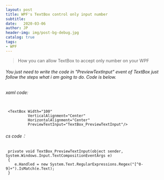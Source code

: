 ```yaml
---
layout: post
title: WPF's TextBox control only input number
subtitle:   
date:   2020-03-06
author: JP
header-img: img/post-bg-debug.jpg
catalog: true
tags:
- WPF
---
```


> How you can allow TextBox to accept only number on your WPF

###### You just need to write the code in "PreviewTextInput" event of TextBox just follow the steps what i am going to do. Code is below. 

###### xaml code:


```

 <TextBox Width="100"
          VerticalAlignment="Center"
          HorizontalAlignment="Center"
          PreviewTextInput="TextBox_PreviewTextInput"/>

```

###### cs code：

```
 private void TextBox_PreviewTextInput(object sender, System.Windows.Input.TextCompositionEventArgs e)
 {
    e.Handled = new System.Text.RegularExpressions.Regex("[^0-9]+").IsMatch(e.Text);
 }
```




